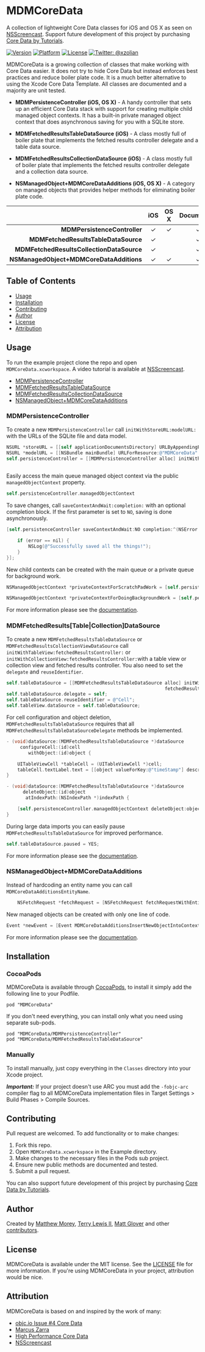 # MDMCoreData

A collection of lightweight Core Data classes for iOS and OS X as seen on [NSScreencast](http://nsscreencast.com/episodes/109-mdmcoredata). Support future development of this project by purchasing [Core Data by Tutorials](http://www.raywenderlich.com/store/core-data-tutorials-ios-8-swift-edition?source=matthewmorey).

[![Version](https://cocoapod-badges.herokuapp.com/v/MDMCoreData/badge.png)](http://cocoadocs.org/docsets/MDMCoreData)
[![Platform](https://cocoapod-badges.herokuapp.com/p/MDMCoreData/badge.png)](http://cocoadocs.org/docsets/MDMCoreData)
[![License](http://img.shields.io/badge/license-MIT-green.svg?style=flat)](https://github.com/mmorey/MDMCoreData/blob/master/LICENSE)
[![Twitter: @xzolian](https://img.shields.io/badge/contact-@xzolian-blue.svg?style=flat)](https://twitter.com/xzolian)


MDMCoreData is a growing collection of classes that make working with Core Data easier. It does not try to hide Core Data but instead enforces best practices and reduce boiler plate code. It is a much better alternative to using the Xcode Core Data Template. All classes are documented and a majority are unit tested.

* __MDMPersistenceController (iOS, OS X)__ - A handy controller that sets up an efficient Core Data stack with support for creating multiple child managed object contexts. It has a built-in private managed object context that does asynchronous saving for you with a SQLite store.

* __MDMFetchedResultsTableDataSource (iOS)__ -  A class mostly full of boiler plate that implements the fetched results controller delegate and a table data source.

* __MDMFetchedResultsCollectionDataSource (iOS)__ - A class mostly full of boiler plate that implements the fetched results controller delegate and a collection data source.

* __NSManagedObject+MDMCoreDataAdditions (iOS, OS X)__ - A category on managed objects that provides helper methods for eliminating boiler plate code.

|   | iOS | OS X | Documented | Tested  |
|--:|:-:|:-:|:-:|:-:|
| __MDMPersistenceController__                    | ✓ | ✓ | ✓ | ✓ |
| __MDMFetchedResultsTableDataSource__            | ✓ |   | ✓ |   |
| __MDMFetchedResultsCollectionDataSource__       | ✓ |   | ✓ |   |
| __NSManagedObject+MDMCoreDataAdditions__        | ✓ | ✓ | ✓ |   |

## Table of Contents

* [Usage](https://github.com/mmorey/MDMCoreData#usage)
* [Installation](https://github.com/mmorey/MDMCoreData#installation)
* [Contributing](https://github.com/mmorey/MDMCoreData#contributing)
* [Author](https://github.com/mmorey/MDMCoreData#author)
* [License](https://github.com/mmorey/MDMCoreData#license)
* [Attribution](https://github.com/mmorey/MDMCoreData#attribution)

## Usage

To run the example project clone the repo and open `MDMCoreData.xcworkspace`. A video tutorial is available at [NSScreencast](http://nsscreencast.com/episodes/109-mdmcoredata).

* [MDMPersistenceController](https://github.com/mmorey/MDMCoreData#mdmpersistencecontroller)
* [MDMFetchedResultsTableDataSource](https://github.com/mmorey/MDMCoreData/blob/master/README.md#mdmfetchedresultstablecollectiondatasource)
* [MDMFetchedResultsCollectionDataSource](https://github.com/mmorey/MDMCoreData/blob/master/README.md#mdmfetchedresultstablecollectiondatasource)
* [NSManagedObject+MDMCoreDataAdditions](https://github.com/mmorey/MDMCoreData#nsmanagedobjectmdmcoredataadditions)

### MDMPersistenceController

To create a new `MDMPersistenceController` call `initWithStoreURL:modelURL:` with the URLs of the SQLite file and data model.

```objective-c
NSURL *storeURL = [[self applicationDocumentsDirectory] URLByAppendingPathComponent:@"MDMCoreData.sqlite"];
NSURL *modelURL = [[NSBundle mainBundle] URLForResource:@"MDMCoreData" withExtension:@"momd"];
self.persistenceController = [[MDMPersistenceController alloc] initWithStoreURL:storeURL
                                                                       modelURL:modelURL];
```

Easily access the main queue managed object context via the public `managedObjectContext` property.

```objective-c
self.persistenceController.managedObjectContext
```

To save changes, call `saveContextAndWait:completion:` with an optional completion block. If the first parameter is set to `NO`, saving is done asynchronously.

```objective-c
[self.persistenceController saveContextAndWait:NO completion:^(NSError *error) {

    if (error == nil) {
        NSLog(@"Successfully saved all the things!");
    }
}];
```

New child contexts can be created with the main queue or a private queue for background work.

```objective-c
NSManagedObjectContext *privateContextForScratchPadWork = [self.persistenceController newChildManagedObjectContext];

NSManagedObjectContext *privateContextForDoingBackgroundWork = [self.persistenceController newPrivateChildManagedObjectContext];
```
For more information please see the [documentation](http://cocoadocs.org/docsets/MDMCoreData).

### MDMFetchedResults[Table|Collection]DataSource

To create a new `MDMFetchedResultsTableDataSource` or `MDMFetchedResultsCollectionViewDataSource` call `initWithTableView:fetchedResultsController:` or `initWithCollectionView:fetchedResultsController:`with a table view or collection view and fetched results controller. You also need to set the `delegate` and `reuseIdentifier`.

```objective-c
self.tableDataSource = [[MDMFetchedResultsTableDataSource alloc] initWithTableView:self.tableView
                                                          fetchedResultsController:[self fetchedResultsController]];
self.tableDataSource.delegate = self;
self.tableDataSource.reuseIdentifier = @"Cell";
self.tableView.dataSource = self.tableDataSource;
```

For cell configuration and object deletion, `MDMFetchedResultsTableDataSource` requires that all `MDMFetchedResultsTableDataSourceDelegate` methods be implemented.

```objective-c
- (void)dataSource:(MDMFetchedResultsTableDataSource *)dataSource
     configureCell:(id)cell
        withObject:(id)object {

    UITableViewCell *tableCell = (UITableViewCell *)cell;
    tableCell.textLabel.text = [[object valueForKey:@"timeStamp"] description];
}

- (void)dataSource:(MDMFetchedResultsTableDataSource *)dataSource
      deleteObject:(id)object
       atIndexPath:(NSIndexPath *)indexPath {

    [self.persistenceController.managedObjectContext deleteObject:object];
}
```

During large data imports you can easily pause `MDMFetchedResultsTableDataSource` for improved performance.

```objective-c
self.tableDataSource.paused = YES;
```

For more information please see the [documentation](http://cocoadocs.org/docsets/MDMCoreData).

### NSManagedObject+MDMCoreDataAdditions

Instead of hardcoding an entity name you can call `MDMCoreDataAdditionsEntityName`.

```objective-c
    NSFetchRequest *fetchRequest = [NSFetchRequest fetchRequestWithEntityName:[Event MDMCoreDataAdditionsEntityName]];
```

New managed objects can be created with only one line of code.

```objective-c
Event *newEvent = [Event MDMCoreDataAdditionsInsertNewObjectIntoContext:[self.fetchedResultsController managedObjectContext]];
```

For more information please see the [documentation](http://cocoadocs.org/docsets/MDMCoreData).

## Installation

### CocoaPods

MDMCoreData is available through [CocoaPods](http://cocoapods.org), to install it simply add the following line to your Podfile.

    pod "MDMCoreData"

If you don't need everything, you can install only what you need using separate sub-pods.

    pod "MDMCoreData/MDMPersistenceController"
    pod "MDMCoreData/MDMFetchedResultsTableDataSource"

### Manually

To install manually, just copy everything in the `Classes` directory into your Xcode project.

_**Important:**_ If your project doesn't use ARC you must add the `-fobjc-arc` compiler flag to all MDMCoreData implementation files in Target Settings > Build Phases > Compile Sources.

## Contributing

Pull request are welcomed. To add functionality or to make changes:

1. Fork this repo.
2. Open `MDMCoreData.xcworkspace` in the Example directory.
3. Make changes to the necessary files in the Pods sub project.
4. Ensure new public methods are documented and tested.
5. Submit a pull request.

You can also support future development of this project by purchasing [Core Data by Tutorials](http://www.raywenderlich.com/store/core-data-tutorials-ios-8-swift-edition?source=matthewmorey).

## Author

Created by [Matthew Morey](http://matthewmorey.com), [Terry Lewis II](http://ifnotapps.com/), [Matt Glover](http://twitter.com/mattglover) and other [contributors](https://github.com/mmorey/MDMCoreData/graphs/contributors).

## License

MDMCoreData is available under the MIT license. See the [LICENSE](https://github.com/mmorey/MDMCoreData/LICENSE) file for more information. If you're using MDMCoreData in your project, attribution would be nice.

## Attribution

MDMCoreData is based on and inspired by the work of many:

* [objc.io Issue #4 Core Data](http://www.objc.io/issue-4/)
* [Marcus Zarra](https://twitter.com/mzarra)
* [High Performance Core Data](http://highperformancecoredata.com/)
* [NSScreencast](http://nsscreencast.com/episodes/109-mdmcoredata)
